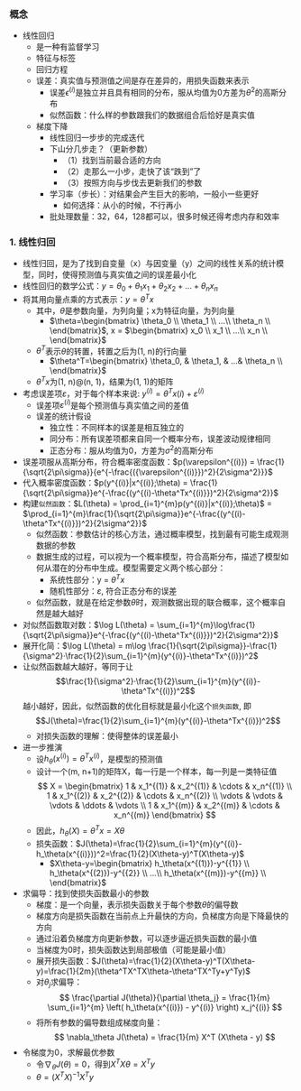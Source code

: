 ### 概念
- 线性回归
  - 是一种有监督学习
  - 特征与标签
  - 回归方程
  - 误差：真实值与预测值之间是存在差异的，用损失函数来表示
    - 误差$\epsilon^{(i)}$是独立并且具有相同的分布，服从均值为0方差为$\theta^2$的高斯分布
    - 似然函数：什么样的参数跟我们的数据组合后恰好是真实值
  - 梯度下降
    - 线性回归一步步的完成迭代
    - 下山分几步走？（更新参数）
      - （1）找到当前最合适的方向
      - （2）走那么一小步，走快了该“跌到”了
      - （3）按照方向与步伐去更新我们的参数
    - 学习率（步长）：对结果会产生巨大的影响，一般小一些更好
      - 如何选择：从小的时候，不行再小
    - 批处理数量：32，64，128都可以，很多时候还得考虑内存和效率

### 1. 线性归回
- 线性归回，是为了找到自变量（x）与因变量（y）之间的线性关系的统计模型，同时，使得预测值与真实值之间的误差最小化
- 线性回归的数学公式：$y = \theta_0 + \theta_1x_1+ \theta_2x_2+...+\theta_nx_n$
- 将其用向量点乘的方式表示：$y = \theta^Tx$
  - 其中，$\theta$是参数向量，为列向量；x为特征向量，为列向量
    - $\theta=\begin{bmatrix} \theta_0 \\ \theta_1 \\ ...\\ \theta_n \\ \end{bmatrix}$, x = $\begin{bmatrix} x_0 \\ x_1 \\ ...\\ x_n \\ \end{bmatrix}$
  - $\theta^T$表示$\theta$的转置，转置之后为(1, n)的行向量
    - $\theta^T=\begin{bmatrix} \theta_0, & \theta_1, & ...& \theta_n \\ \end{bmatrix}$
  - $\theta^Tx$为(1, n)@(n, 1)，结果为(1, 1)的矩阵
- 考虑误差项$\varepsilon$，对于每个样本来说: $y^{(i)}=\theta^Tx{(i)} + \varepsilon^{(i)}$
  - 误差项$\varepsilon^{(i)}$是每个预测值与真实值之间的差值
  - 误差的统计假设
    - 独立性：不同样本的误差是相互独立的
    - 同分布：所有误差项都来自同一个概率分布，误差波动规律相同
    - 正态分布：服从均值为0，方差为$\sigma^2$的高斯分布
- 误差项服从高斯分布，符合概率密度函数：$p(\varepsilon^{(i)}) = \frac{1}{\sqrt{2\pi\sigma}}{e^{-\frac{({\varepsilon^{(i)}})^2}{2\sigma^2}}}$
- 代入概率密度函数：$p(y^{(i)}|x^{(i)};\theta) = \frac{1}{\sqrt{2\pi\sigma}}e^{-\frac{(y^{(i)-\theta^Tx^{(i)}})^2}{2\sigma^2}}$
- 构建`似然函数`：$L(\theta) = \prod_{i=1}^{m}p(y^{(i)}|x^{(i)};\theta)$ = $\prod_{i=1}^{m}\frac{1}{\sqrt{2\pi\sigma}}e^{-\frac{(y^{(i)-\theta^Tx^{(i)}})^2}{2\sigma^2}}$
  - 似然函数：参数估计的核心方法，通过概率模型，找到最有可能生成观测数据的参数
  - 数据生成的过程，可以视为一个概率模型，符合高斯分布，描述了模型如何从潜在的分布中生成。模型需要定义两个核心部分：
    - 系统性部分：y = $\theta^Tx$
    - 随机性部分：$\varepsilon$, 符合正态分布的误差
  - 似然函数，就是在给定参数$\theta$时，观测数据出现的联合概率，这个概率自然是越大越好
- 对似然函数取对数：$\log L(\theta) = \sum_{i=1}^{m}\log\frac{1}{\sqrt{2\pi\sigma}}e^{-\frac{(y^{(i)-\theta^Tx^{(i)}})^2}{2\sigma^2}}$
- 展开化简：$\log L(\theta) = m\log \frac{1}{\sqrt{2\pi\sigma}}-\frac{1}{\sigma^2}·\frac{1}{2}\sum_{i=1}^{m}(y^{(i)}-\theta^Tx^{(i)})^2$
- 让似然函数越大越好，等同于让$$\frac{1}{\sigma^2}·\frac{1}{2}\sum_{i=1}^{m}(y^{(i)}-\theta^Tx^{(i)})^2$$越小越好，因此，似然函数的优化目标就是最小化这个`损失函数`, 即$$J(\theta)=\frac{1}{2}\sum_{i=1}^{m}(y^{(i)}-\theta^Tx^{(i)})^2$$
  - 对损失函数的理解：使得整体的误差最小
- 进一步推演
  - 设$h_\theta(x^{(i)})=\theta^Tx^{(i)}$，是模型的预测值
  - 设计一个(m, n+1)的矩阵X，每一行是一个样本，每一列是一类特征值$$
X = 
\begin{bmatrix}
1 & x_1^{(1)} & x_2^{(1)} & \cdots & x_n^{(1)} \\
1 & x_1^{(2)} & x_2^{(2)} & \cdots & x_n^{(2)} \\
\vdots & \vdots & \vdots & \ddots & \vdots \\
1 & x_1^{(m)} & x_2^{(m)} & \cdots & x_n^{(m)}
\end{bmatrix}
$$
  - 因此，$h_\theta(X)=\theta^Tx=X\theta$
  - 损失函数：$J(\theta)=\frac{1}{2}\sum_{i=1}^{m}(y^{(i)}-h_\theta(x^{(i)}))^2=\frac{1}{2}(X\theta-y)^T(X\theta-y)$
    - $X\theta-y=\begin{bmatrix} h_\theta(x^{(1)})-y^{{1}} \\ h_\theta(x^{(2)})-y^{{2}} \\ ...\\ h_\theta(x^{(m)})-y^{{m}} \\ \end{bmatrix}$
- 求偏导：找到使损失函数最小的参数
  - 梯度：是一个向量，表示损失函数关于每个参数$\theta$的偏导数
  - 梯度方向是损失函数在当前点上升最快的方向，负梯度方向是下降最快的方向
  - 通过沿着负梯度方向更新参数，可以逐步逼近损失函数的最小值
  - 当梯度为0时，损失函数达到局部极值（可能是最小值）
  - 展开损失函数：$J(\theta)=\frac{1}{2}(X\theta-y)^T(X\theta-y)=\frac{1}{2m}(\theta^TX^TX\theta-\theta^TX^Ty+y^Ty)$
  - 对$\theta_j$求偏导：$$
\frac{\partial J(\theta)}{\partial \theta_j} = \frac{1}{m} \sum_{i=1}^{m} \left( h_\theta(x^{(i)}) - y^{(i)} \right) x_j^{(i)}
$$
  - 将所有参数的偏导数组成梯度向量：$$
\nabla_\theta J(\theta) = \frac{1}{m} X^T (X\theta - y)
$$
- 令梯度为0，求解最优参数
  - 令$\nabla_\theta J(\theta) = 0$，得到$X^TX\theta=X^Ty$
  - $\theta=(X^TX)^{-1}X^Ty$
